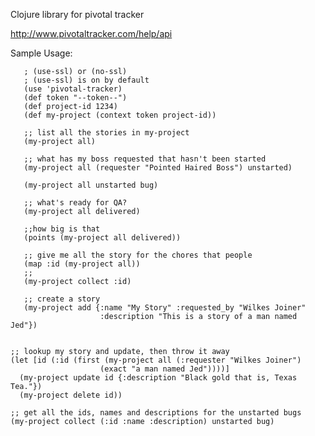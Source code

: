 Clojure library for pivotal tracker

http://www.pivotaltracker.com/help/api

Sample Usage:

       ; (use-ssl) or (no-ssl)
       ; (use-ssl) is on by default
       (use 'pivotal-tracker)
       (def token "--token--")
       (def project-id 1234)
       (def my-project (context token project-id))
       
       ;; list all the stories in my-project
       (my-project all)
       
       ;; what has my boss requested that hasn't been started
       (my-project all (requester "Pointed Haired Boss") unstarted)

       (my-project all unstarted bug)
       
       ;; what's ready for QA?
       (my-project all delivered)

       ;;how big is that
       (points (my-project all delivered))
       
       ;; give me all the story for the chores that people
       (map :id (my-project all))
       ;;
       (my-project collect :id)

       ;; create a story
       (my-project add {:name "My Story" :requested_by "Wilkes Joiner"
                        :description "This is a story of a man named Jed"})

	
	;; lookup my story and update, then throw it away
	(let [id (:id (first (my-project all (:requester "Wilkes Joiner") 
		    		    (exact "a man named Jed"))))]
	  (my-project update id {:description "Black gold that is, Texas Tea."})
	  (my-project delete id))
	
	;; get all the ids, names and descriptions for the unstarted bugs
	(my-project collect (:id :name :description) unstarted bug)